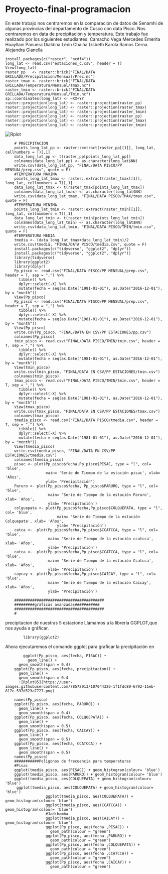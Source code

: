 # Proyecto-final-programacion
En este trabajo nos centraremos en la comparación de datos de Senamhi  de  algunas provincias del departamento de Cusco con data Pisco. Nos centraremos en data de precipitación y temperatura.
Este trabajo fue realizado por los siguientes estudiantes:
Camacho Vega  Mercedes Emerita
Huayllani  Panuera Dialdina
León Chaiña  Lisbeth Karola
Ramos Cerna Alejandra Gianella

    install.packages(c("raster", "ncdf4"))
    long_lat <- read.csv("estaciones_c.csv", header = T)
    View(long_lat)
    raster_pp   <- raster::brick("FINAL/DATA GRILLADA/Precipitacion/Mensual/Prec.nc")
    raster_tmax <- raster::brick("FINAL/DATA GRILLADA/Temperatura/Mensual/Tmax.nc")
    raster_tmin <- raster::brick("FINAL/DATA GRILLADA/Temperatura/Mensual/Tmin.nc")
    sp::coordinates(long_lat) <- ~XX+YY
    raster::projection(long_lat) <- raster::projection(raster_pp)
    raster::projection(long_lat) <- raster::projection(raster_tmax)
    raster::projection(long_lat) <- raster::projection(raster_tmin)
    raster::projection(long_lat) <- raster::projection(raster_pp)
    raster::projection(long_lat) <- raster::projection(raster_tmax)
    raster::projection(long_lat) <- raster::projection(raster_tmin)

![Rplot](https://user-images.githubusercontent.com/78572913/107041783-e7fbfc00-678e-11eb-8c91-02ac8af39e89.png)

        # PRECIPITACION
        points_long_lat_pp <- raster::extract(raster_pp[[1]], long_lat, cellnumbers = T)[,1]
        data_long_lat_pp <- t(raster_pp[points_long_lat_pp])
        colnames(data_long_lat_pp) <- as.character(long_lat$NN)
        write.csv(data_long_lat_pp, "FINAL/DATA PISCO/PP MENSUAL/prep.csv", quote = F)
        #TEMPERATURA MAXIMA
        points_long_lat_tmax <- raster::extract(raster_tmax[[1]], long_lat, cellnumbers = T)[,1]
        data_long_lat_tmax <- t(raster_tmax[points_long_lat_tmax])
        colnames(data_long_lat_tmax) <- as.character(long_lat$NN)
        write.csv(data_long_lat_tmax, "FINAL/DATA PISCO/TMAX/tmax.csv", quote = F)
        #TEMPERATURA MINIMA
        points_long_lat_tmin <- raster::extract(raster_tmin[[1]], long_lat, cellnumbers = T)[,1]
        data_long_lat_tmin <- t(raster_tmin[points_long_lat_tmin])
        colnames(data_long_lat_tmin) <- as.character(long_lat$NN)
        write.csv(data_long_lat_tmin, "FINAL/DATA PISCO/TMIN/tmin.csv", quote = F)
        #TEMPERATURA MEDIA
        tmedia <- (data_long_lat_tmax+data_long_lat_tmin)/2
        write.csv(tmedia, "FINAL/DATA PISCO/tmedia.csv", quote = F)
        install.packages(c("tidyverse", "ggplot2", "dplyr"))
        install.packages(c("tidyverse", "ggplot2", "dplyr"))
        library(tidyverse)
        library(ggplot2)
        library(dplyr)
        Pp_pisco <- read.csv("FINAL/DATA PISCO/PP MENSUAL/prep.csv", header = T, sep = ",") %>%
          tibble() %>%
          dplyr::select(-X) %>%
          mutate(fecha = seq(as.Date("1981-01-01"), as.Date("2016-12-01"), by = "month"))
        View(Pp_pisco)
        Pp_pisco <- read.csv("FINAL/DATA PISCO/PP MENSUAL/prep.csv", header = T, sep = ",") %>%
          tibble() %>%
          dplyr::select(-X) %>%
          mutate(fecha = seq(as.Date("1981-01-01"), as.Date("2016-12-01"), by = "month"))
        View(Pp_pisco)
        write.csv(Pp_pisco, "FINAL/DATA EN CSV/PP ESTACIONES/pp.csv")
        colnames(Pp_pisco)
        tmin_pisco <- read.csv("FINAL/DATA PISCO/TMIN/tmin.csv", header = T, sep = ",") %>%
          tibble() %>%
          dplyr::select(-X) %>%
          mutate(fecha = seq(as.Date("1981-01-01"), as.Date("2016-12-01"), by = "month"))
        View(tmin_pisco)
        write.csv(tmin_pisco, "FINAL/DATA EN CSV/PP ESTACIONES/tmin.csv")
        colnames(tmin_pisco)
        tmax_pisco <- read.csv("FINAL/DATA PISCO/TMIN/tmin.csv", header = T, sep = ",") %>%
          tibble() %>%
          dplyr::select(-X) %>%
          mutate(fecha = seq(as.Date("1981-01-01"), as.Date("2016-12-01"), by = "month"))
        View(tmax_pisco)
        write.csv(tmax_pisco, "FINAL/DATA EN CSV/PP ESTACIONES/tmax.csv")
        colnames(tmax_pisco)
        tmedia_pisco <- read.csv("FINAL/DATA PISCO/tmedia.csv", header = T, sep = ",") %>%
          tibble() %>%
          dplyr::select(-X) %>%
          mutate(fecha = seq(as.Date("1981-01-01"), as.Date("2016-12-01"), by = "month"))
        View(tmedia_pisco)
        write.csv(tmedia_pisco, "FINAL/DATA EN CSV/PP ESTACIONES/tmedia.csv")
        colnames(tmedia_pisco)
        pisac <- plot(Pp_pisco$fecha,Pp_pisco$PISAC, type = "l", col= 'blue',
                      main= 'Serie de Tiempo de la estación pisac', xlab= 'Años',
                      ylab= 'Precipitación')
        Paruro <- plot(Pp_pisco$fecha, Pp_pisco$PARURO, type = "l", col= 'blue',
                       main= 'Serie de Tiempo de la estación Paruro', xlab= 'Años',
                       ylab= 'Precipitación')
        colquepata <- plot(Pp_pisco$fecha,Pp_pisco$COLQUEPATA, type = "l", col= 'blue',
                           main= 'Serie de Tiempo de la estación Colquepata', xlab= 'Años',
                           ylab= 'Precipitación')
        catca <-  plot(Pp_pisco$fecha,Pp_pisco$CCATCCA, type = "l", col= 'blue',
                       main= 'Serie de Tiempo de la estación ccatcca', xlab= 'Años',
                       ylab= 'Precipitación')
        catca <-  plot(Pp_pisco$fecha,Pp_pisco$CCATCCA, type = "l", col= 'blue',
                       main= 'Serie de Tiempo de la estación Ccatcca', xlab= 'Años',
                       ylab= 'Precipitación')
        caycay <- plot(Pp_pisco$fecha,Pp_pisco$CAICAY, type = "l", col= 'blue',
                       main= 'Serie de Tiempo de la estación Caicay', xlab= 'Años',
                       ylab= 'Precipitación')
 
        ########################################
        #########graficas avanzadas###########
        ########################################
        #
 precipitacion de nuestras 5 estacione
 Llamamos  a la librería GGPLOT,que nos ayuda a gráficar. 
 
            library(ggplot2)    
Ahora  ejecutaremos el comando ggplot para graficar la  precipitación  en 

            ggplot(Pp_pisco, aes(fecha, PISAC)) +
              geom_line() +
          geom_smooth(span = 0.4)
        ggplot(Pp_pisco, aes(fecha, precipitacion)) +
          geom_line() +
          geom_smooth(span = 0.4
          ![Rplot05](https://user-images.githubusercontent.com/78572913/107044326-1f1fdc80-6792-11eb-817e-537d523a7727.png)

        names(Pp_pisco)
        ggplot(Pp_pisco, aes(fecha, PARURO)) +
          geom_line() +
          geom_smooth(span = 0.4)
        ggplot(Pp_pisco, aes(fecha, COLQUEPATA)) +
          geom_line() +
          geom_smooth(span = 0.5)
        ggplot(Pp_pisco, aes(fecha, CAICAY)) +
          geom_line() +
          geom_smooth(span = 0.5)
        ggplot(Pp_pisco, aes(fecha, CCATCCA)) +
          geom_line() +
          geom_smooth(span = 0.5)
        names(Pp_pisco)
        ###########Poligonos de frecuencia para temperaturas
        #Pisac
        ggplot(tmedia_pisco, aes(PISAC)) + geom_histogram(colour= 'blue')
        ggplot(tmedia_pisco, aes(PARURO)) + geom_histogram(colour= 'blue')
        ggplot(tmedia_pisco, aes(COLQUEPATA) + geom_histogram(colour= 'blue')
         ggplot(tmedia_pisco, aes(COLQUEPATA) + geom_histogram(colour= 'blue')
                      ggplot(tmedia_pisco, aes(COLQUEPATA)) + geom_histogram(colour= 'blue')
                      ggplot(tmedia_pisco, aes(CCATCCA)) + geom_histogram(colour= 'blue')
                      #Jadibamba
                      ggplot(tmedia_pisco, aes(CAICAY)) + geom_histogram(colour= 'blue')
                      ggplot(Pp_pisco, aes(fecha ,PISAC)) +
                        geom_path(colour = "green")
                      ggplot(Pp_pisco, aes(fecha ,PARURO)) +
                        geom_path(colour = "green")
                      ggplot(Pp_pisco, aes(fecha ,COLQUEPATA)) +
                        geom_path(colour = "green")
                      ggplot(Pp_pisco, aes(fecha ,CCATCCA)) +
                        geom_path(colour = "green")
                      ggplot(Pp_pisco, aes(fecha ,CAICAY)) +
                        geom_path(colour = "green")

